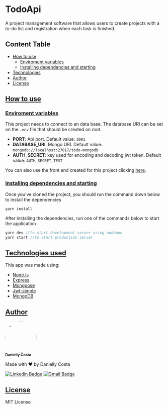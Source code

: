 # TodoApi

A project management software that allows users to create projects with a to-do list and registration when each task is finished.

## Content Table

- [How to use](#how-to-use)
  - [Enviroment variables](#envs)
  - [Installing dependencies and starting](#install)
- [Technologies](#technologies)
- [Author](#author)
- [License](#license)

## [How to use](#how-to-use)

### [Enviroment variables](#envs)

This project needs to connect to an data base. The database URI can be set on the `.env` file that should be created on root.

- **PORT**: Api port. Default value: `3001`
- **DATABASE_URI**: Mongo URI. Default value: `mongodb://localhost:27017/todo-mongodb`
- **AUTH_SECRET**: key used for encoding and decoding jwt token. Default value: `AUTH_SECRET_TEST`

You can also use the front end created for this project clicking [here](https://github.com/daniellycosta/todo-app).

### [Installing dependencies and starting](#install)

Once you've cloned the project, you should run the command down below to install the dependencies

```
yarn install
```

After installing the dependencies, run one of the commands below to start the application

```js
yarn dev //to start development server using nodemon
yarn start //to start production server
```

## [Technologies used](#technologies)

This app was made using:

- [Node.js](https://nodejs.org/en/)
- [Express](http://expressjs.com/)
- [Mongoose](https://mongoosejs.com/)
- [Jwt-simple](https://www.npmjs.com/package/jwt-simple)
- [MongoDB](https://www.mongodb.com/)

## [Author](#author)

 <img style="border-radius: 50%;" src="https://avatars.githubusercontent.com/u/29708442?v=4" width="100px;" alt=""/>
 <br />
 <sub><b>Danielly Costa</b></sub>

Made with ❤️ by Danielly Costa

[![Linkedin Badge](https://img.shields.io/badge/-Danielly-blue?style=flat-square&logo=Linkedin&logoColor=white&link=https://www.linkedin.com/in/danielly-costa/)](https://www.linkedin.com/in/danielly-costa/)
[![Gmail Badge](https://img.shields.io/badge/-daniellycmcosta@gmail.com-c14438?style=flat-square&logo=Gmail&logoColor=white&link=mailto:daniellycmcosta@gmail.com)](mailto:daniellycmcosta@gmail.com)

## [License](#license)

MIT License
